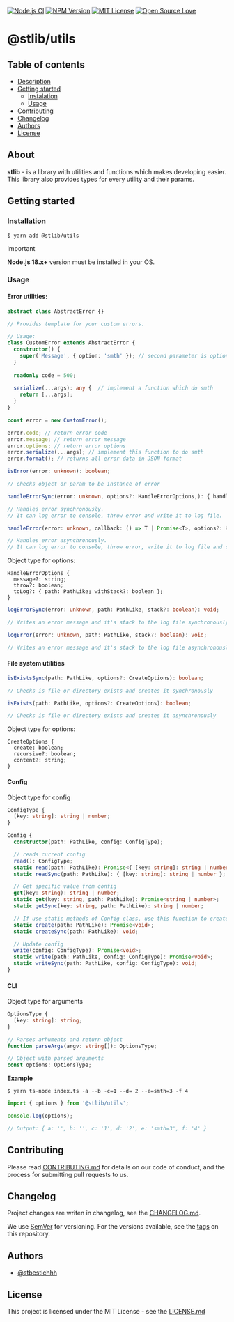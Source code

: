 [![Node.js CI](https://github.com/stbestichhh/stlib-utils/actions/workflows/node.js.yml/badge.svg)](https://github.com/stbestichhh/stlib-utils/actions/workflows/node.js.yml)
[![NPM Version](https://img.shields.io/npm/v/@stlib/utils)](https://www.npmjs.com/package/@stlib/utils)
[![MIT License](https://img.shields.io/badge/License-MIT-green.svg)](LICENSE)
[![Open Source Love](https://badges.frapsoft.com/os/v1/open-source.svg?v=103)](https://github.com/ellerbrock/open-source-badges/)

# @stlib/utils

## Table of contents

* [Description](#about)
* [Getting started](#getting-started)
  * [Instalation](#installation)
  * [Usage](#usage)
* [Contributing](#contributing)
* [Changelog](#changelog)
* [Authors](#authors)
* [License](#license)

## About

**stlib** - is a library with utilities and functions which makes developing easier. This library
also provides types for every utility and their params.

## Getting started

### Installation

```shell
$ yarn add @stlib/utils
```

> [!IMPORTANT]
> **Node.js 18.x+** version must be installed in your OS.

### Usage

#### Error utilities:

```TypeScript
abstract class AbstractError {}

// Provides template for your custom errors.

// Usage:
class CustomError extends AbstractError {
  constructor() {
    super('Message', { option: 'smth' }); // second parameter is optional
  }
  
  readonly code = 500;
  
  serialize(...args): any {  // implement a function which do smth
    return [...args];   
  }
}

const error = new CustomError();

error.code; // return error code
error.message; // return error message
error.options; // return error options
error.serialize(...args); // implement this function to do smth
error.format(); // returns all error data in JSON format
```

```TypeScript
isError(error: unknown): boolean;

// checks object or param to be instance of error
```

```TypeScript
handleErrorSync(error: unknown, options?: HandleErrorOptions,): { handledError: unknown };

// Handles error synchronously.
// It can log error to console, throw error and write it to log file.
```

```TypeScript
handleError(error: unknown, callback: () => T | Promise<T>, options?: HandleErrorOptions,): Promise<{ callbackResult: T | undefined, handledError: unknown }>;

// Handles error asynchronously.
// It can log error to console, throw error, write it to log file and calls a callback before error will be thrown.
```

Object type for options:
```
HandleErrorOptions {
  message?: string;
  throw?: boolean;
  toLog?: { path: PathLike; withStack?: boolean };
}
```

```TypeScript
logErrorSync(error: unknown, path: PathLike, stack?: boolean): void;

// Writes an error message and it's stack to the log file synchronously
```

```TypeScript
logError(error: unknown, path: PathLike, stack?: boolean): void;

// Writes an error message and it's stack to the log file asynchronously
```

#### File system utilities

```TypeScript
isExistsSync(path: PathLike, options?: CreateOptions): boolean;

// Checks is file or directory exists and creates it synchronously
```

```TypeScript
isExists(path: PathLike, options?: CreateOptions): boolean;

// Checks is file or directory exists and creates it asynchronously
```

Object type for options:
```
CreateOptions {
  create: boolean;
  recursive?: boolean;
  content?: string;
}
```

#### Config
Object type for config

```TypeScript
ConfigType {
  [key: string]: string | number;
}
```

```TypeScript
Config {
  constructor(path: PathLike, config: ConfigType);

  // reads current config
  read(): ConfigType;
  static read(path: PathLike): Promise<{ [key: string]: string | number }>;
  static readSync(path: PathLike): { [key: string]: string | number };

  // Get specific value from config
  get(key: string): string | number;
  static get(key: string, path: PathLike): Promise<string | number>;
  static getSync(key: string, path: PathLike): string | number;

  // If use static methods of Config class, use this function to create config before other operations
  static create(path: PathLike): Promise<void>;
  static createSync(path: PathLike): void;

  // Update config
  write(config: ConfigType): Promise<void>;
  static write(path: PathLike, config: ConfigType): Promise<void>;
  static writeSync(path: PathLike, config: ConfigType): void;
}

```

#### CLI
Object type for arguments

```TypeScript
OptionsType {
  [key: string]: string;
}
```

```TypeScript
// Parses arhuments and return object
function parseArgs(argv: string[]): OptionsType;

// Object with parsed arguments
const options: OptionsType;
```

**Example**
```shell
$ yarn ts-node index.ts -a --b -c=1 --d= 2 --e=smth=3 -f 4
```

```TypeScript
import { options } from '@stlib/utils';

console.log(options);

// Output: { a: '', b: '', c: '1', d: '2', e: 'smth=3', f: '4' }
```

## Contributing

Please read [CONTRIBUTING.md](CONTRIBUTING.md) for details on our code of conduct, and the process for submitting pull requests to us.

## Changelog

Project changes are writen in changelog, see the [CHANGELOG.md](CHANGELOG.md).

We use [SemVer](https://semver.org/) for versioning.
For the versions available, see the [tags](https://github.com/stbestichhh/stlib-utils/tags) on this repository.

## Authors

- [@stbestichhh](https://www.github.com/stbestichhh)

## License

This project is licensed under the MIT License - see the [LICENSE.md](LICENSE)
